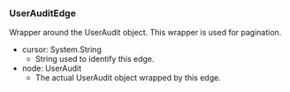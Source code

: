 ### UserAuditEdge
Wrapper around the UserAudit object. This wrapper is used for pagination.

- cursor: System.String
  - String used to identify this edge.
- node: UserAudit
  - The actual UserAudit object wrapped by this edge.
